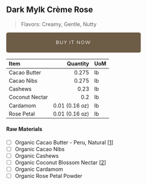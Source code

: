 ## Dark Mylk Crème Rose
> Flavors: Creamy, Gentle, Nutty

[![Buy Now](/assets/images/buy-now.png "Buy Now")](https://shop.osocra.com/products/22011216)

| Item | Quantity | UoM  |
| :---     | ---:    | :--- |
| Cacao Butter   | 0.275   | lb    |
| Cacao Nibs  | 0.275   | lb    |
| Cashews   | 0.23  | lb      |
| Coconut Nectar   | 0.2 | lb      |
| Cardamom   | 0.01 (0.16 oz) | lb      |
| Rose Petal   | 0.01 (0.16 oz) | lb      |

#### Raw Materials
- [ ] Organic Cacao Butter - Peru, Natural [[1](/vendors)]
- [ ] Organic Cacao Nibs
- [ ] Organic Cashews
- [ ] Organic Coconut Blossom Nectar [[2](/vendors)]
- [ ] Organic Cardamom
- [ ] Organic Rose Petal Powder
